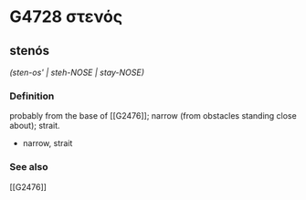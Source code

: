 # G4728 στενός

## stenós

_(sten-os' | steh-NOSE | stay-NOSE)_

### Definition

probably from the base of [[G2476]]; narrow (from obstacles standing close about); strait.

- narrow, strait

### See also

[[G2476]]

